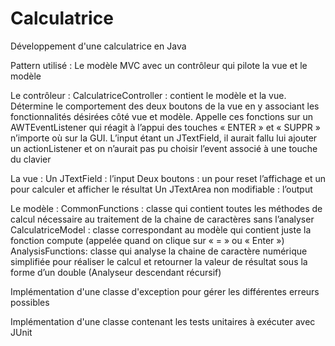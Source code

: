 # Calculatrice
Développement d'une calculatrice en Java

Pattern utilisé : Le modèle MVC avec un contrôleur qui pilote la vue et le modèle

Le contrôleur : 
CalculatriceController : contient le modèle et la vue. Détermine le comportement des deux boutons de la vue en y associant les fonctionnalités désirées côté vue et modèle. Appelle ces fonctions sur un AWTEventListener qui réagit à l’appui des touches « ENTER » et « SUPPR » n’importe où sur la GUI. L’input étant un JTextField, il aurait fallu lui ajouter un actionListener et on n’aurait pas pu choisir l’event associé à une touche du clavier

La vue : 
Un JTextField : l’input
Deux boutons : un pour reset l’affichage et un pour calculer et afficher le résultat 
Un JTextArea non modifiable : l’output

Le modèle : 
CommonFunctions : classe qui contient toutes les méthodes de calcul nécessaire au traitement de la chaine de caractères sans l’analyser 
CalculatriceModel : classe correspondant au modèle qui contient juste la fonction compute (appelée quand on clique sur « = » ou « Enter ») 
AnalysisFunctions: classe qui analyse la chaine de caractère numérique simplifiée pour réaliser le calcul et retourner la valeur de résultat sous la forme d’un double (Analyseur descendant récursif)

Implémentation d'une classe d'exception pour gérer les différentes erreurs possibles

Implémentation d'une classe contenant les tests unitaires à exécuter avec JUnit
